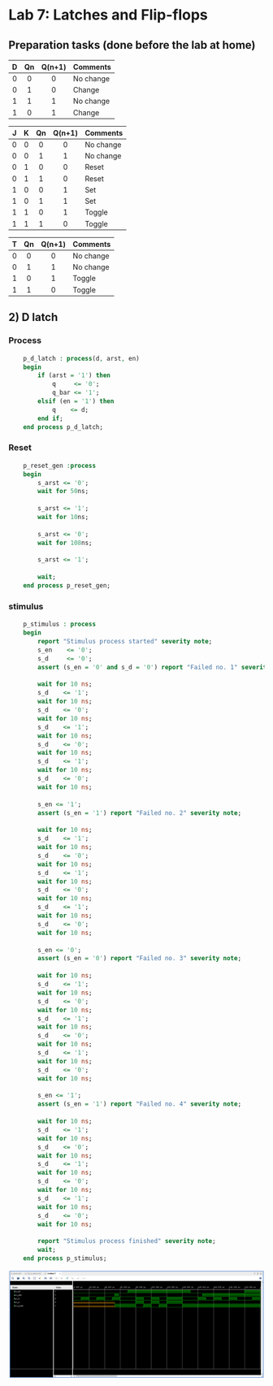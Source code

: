 # Lab 7: Latches and Flip-flops
## Preparation tasks (done before the lab at home)

   | **D** | **Qn** | **Q(n+1)** | **Comments** |
   | :-: | :-: | :-: | :-- |
   | 0 | 0 | 0 | No change |
   | 0 | 1 | 0 | Change |
   | 1 | 1 | 1 | No change |
   | 1 | 0 | 1 | Change |

   | **J** | **K** | **Qn** | **Q(n+1)** | **Comments** |
   | :-: | :-: | :-: | :-: | :-- |
   | 0 | 0 | 0 | 0 | No change |
   | 0 | 0 | 1 | 1 | No change |
   | 0 | 1 | 0 | 0 | Reset |
   | 0 | 1 | 1 | 0 | Reset |
   | 1 | 0 | 0 | 1 | Set |
   | 1 | 0 | 1 | 1 | Set |
   | 1 | 1 | 0 | 1 | Toggle |
   | 1 | 1 | 1 | 0 | Toggle |

   | **T** | **Qn** | **Q(n+1)** | **Comments** |
   | :-: | :-: | :-: | :-- |
   | 0 | 0 | 0 | No change |
   | 0 | 1 | 1 | No change |
   | 1 | 0 | 1 | Toggle |
   | 1 | 1 | 0 | Toggle |
## 2) D latch
### Process
```vhdl
    p_d_latch : process(d, arst, en)
    begin
        if (arst = '1') then
            q     <= '0';
            q_bar <= '1';
        elsif (en = '1') then
            q    <= d;
        end if;
    end process p_d_latch;
```
### Reset
```vhdl
    p_reset_gen :process
    begin
        s_arst <= '0';
        wait for 50ns;
        
        s_arst <= '1';
        wait for 10ns;
        
        s_arst <= '0';
        wait for 108ns;
        
        s_arst <= '1';
        
        wait;
    end process p_reset_gen;
```
### stimulus
```vhdl
    p_stimulus : process
    begin
        report "Stimulus process started" severity note;
        s_en    <= '0';
        s_d     <= '0';
        assert (s_en = '0' and s_d = '0') report "Failed no. 1" severity note;
        
        wait for 10 ns;
        s_d    <= '1';
        wait for 10 ns;
        s_d    <= '0';
        wait for 10 ns;
        s_d    <= '1';
        wait for 10 ns;
        s_d    <= '0';
        wait for 10 ns;
        s_d    <= '1';
        wait for 10 ns;
        s_d    <= '0';
        wait for 10 ns;
        
        s_en <= '1';
        assert (s_en = '1') report "Failed no. 2" severity note;
        
        wait for 10 ns;
        s_d    <= '1';
        wait for 10 ns;
        s_d    <= '0';
        wait for 10 ns;
        s_d    <= '1';
        wait for 10 ns;
        s_d    <= '0';
        wait for 10 ns;
        s_d    <= '1';
        wait for 10 ns;
        s_d    <= '0';
        wait for 10 ns;
        
        s_en <= '0';
        assert (s_en = '0') report "Failed no. 3" severity note;
        
        wait for 10 ns;
        s_d    <= '1';
        wait for 10 ns;
        s_d    <= '0';
        wait for 10 ns;
        s_d    <= '1';
        wait for 10 ns;
        s_d    <= '0';
        wait for 10 ns;
        s_d    <= '1';
        wait for 10 ns;
        s_d    <= '0';
        wait for 10 ns;
        
        s_en <= '1';
        assert (s_en = '1') report "Failed no. 4" severity note;
        
        wait for 10 ns;
        s_d    <= '1';
        wait for 10 ns;
        s_d    <= '0';
        wait for 10 ns;
        s_d    <= '1';
        wait for 10 ns;
        s_d    <= '0';
        wait for 10 ns;
        s_d    <= '1';
        wait for 10 ns;
        s_d    <= '0';
        wait for 10 ns;
        
        report "Stimulus process finished" severity note;
        wait;
    end process p_stimulus;
```
![Waveform D-latch](img/2.png)
